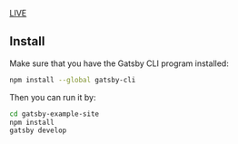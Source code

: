 [LIVE](https://www.diegopronesti.com.ar)

## Install

Make sure that you have the Gatsby CLI program installed:

```sh
npm install --global gatsby-cli
```
Then you can run it by:

```sh
cd gatsby-example-site
npm install
gatsby develop
```
